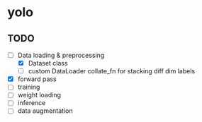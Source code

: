 # yolo

## TODO
- [ ] Data loading & preprocessing
  - [X] Dataset class
  - [ ] custom DataLoader collate_fn for stacking diff dim labels
- [X] forward pass
- [ ] training
- [ ] weight loading
- [ ] inference
- [ ] data augmentation
